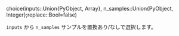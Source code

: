 choice(inputs::Union{PyObject, Array}, n_samples::Union{PyObject, Integer};replace::Bool=false)

`inputs` から `n_samples` サンプルを置換あり/なしで選択します。

